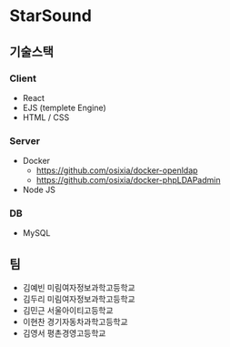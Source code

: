 StarSound
=============

## 기술스택
### Client
* React
* EJS (templete Engine)
* HTML / CSS
### Server
* Docker
  * https://github.com/osixia/docker-openldap
  * https://github.com/osixia/docker-phpLDAPadmin
* Node JS
### DB
* MySQL

## 팀
* 김예빈 미림여자정보과학고등학교
* 김두리 미림여자정보과학고등학교
* 김민근 서울아이티고등학교
* 이현찬 경기자동차과학고등학교
* 김영서 평촌경영고등학교
